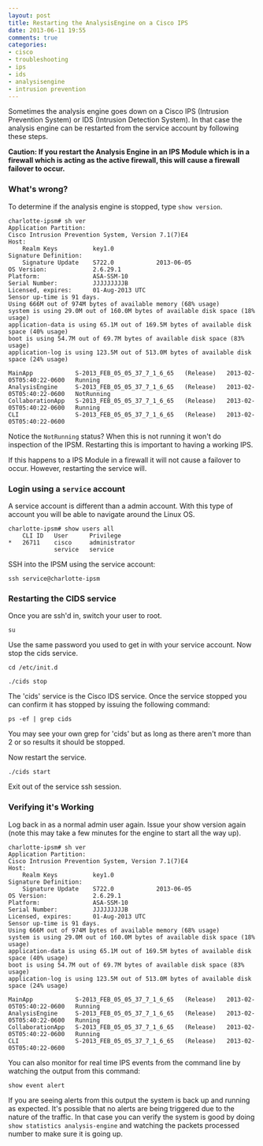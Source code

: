 ```yaml
---
layout: post
title: Restarting the AnalysisEngine on a Cisco IPS
date: 2013-06-11 19:55
comments: true
categories:
- cisco
- troubleshooting
- ips
- ids
- analysisengine
- intrusion prevention
---
```

Sometimes the analysis engine goes down on a Cisco IPS (Intrusion Prevention System) or IDS (Intrusion Detection System). In that case the analysis engine can be restarted from the service account by following these steps.

**Caution: If you restart the Analysis Engine in an IPS Module which is in a firewall which is acting as the active firewall, this will cause a firewall failover to occur.**

### What's wrong?
To determine if the analysis engine is stopped, type `show version`.

```
charlotte-ipsm# sh ver
Application Partition:
Cisco Intrusion Prevention System, Version 7.1(7)E4
Host:                                                 
    Realm Keys          key1.0                        
Signature Definition:                                 
    Signature Update    S722.0            2013-06-05  
OS Version:             2.6.29.1                      
Platform:               ASA-SSM-10                    
Serial Number:          JJJJJJJJJB                   
Licensed, expires:      01-Aug-2013 UTC               
Sensor up-time is 91 days.
Using 666M out of 974M bytes of available memory (68% usage)
system is using 29.0M out of 160.0M bytes of available disk space (18% usage)
application-data is using 65.1M out of 169.5M bytes of available disk space (40% usage)
boot is using 54.7M out of 69.7M bytes of available disk space (83% usage)
application-log is using 123.5M out of 513.0M bytes of available disk space (24% usage)

MainApp            S-2013_FEB_05_05_37_7_1_6_65   (Release)   2013-02-05T05:40:22-0600   Running  
AnalysisEngine     S-2013_FEB_05_05_37_7_1_6_65   (Release)   2013-02-05T05:40:22-0600   NotRunning  
CollaborationApp   S-2013_FEB_05_05_37_7_1_6_65   (Release)   2013-02-05T05:40:22-0600   Running  
CLI                S-2013_FEB_05_05_37_7_1_6_65   (Release)   2013-02-05T05:40:22-0600            
```
Notice the `NotRunning` status? When this is not running it won't do inspection of the IPSM. Restarting this is important to having a working IPS.

If this happens to a IPS Module in a firewall it will not cause a failover to occur. However, restarting the service will.


### Login using a `service` account
A service account is different than a admin account. With this type of account you will be able to navigate around the Linux OS.

```
charlotte-ipsm# show users all
    CLI ID   User      Privilege      
*   26711    cisco     administrator  
             service   service 
```

SSH into the IPSM using the service account:

`ssh service@charlotte-ipsm`

### Restarting the CIDS service
Once you are ssh'd in, switch your user to root.

`su`

Use the same password you used to get in with your service account. Now stop the cids service.

`cd /etc/init.d`

`./cids stop`

The 'cids' service is the Cisco IDS service. Once the service stopped you can confirm it has stopped by issuing the following command:

`ps -ef | grep cids`

You may see your own grep for 'cids' but as long as there aren't more than 2 or so results it should be stopped.
 
Now restart the service.

`./cids start`

Exit out of the service ssh session.

### Verifying it's Working
Log back in as a normal admin user again. Issue your show version again (note this may take a few minutes for the engine to start all the way up).

```
charlotte-ipsm# sh ver
Application Partition:
Cisco Intrusion Prevention System, Version 7.1(7)E4
Host:                                                 
    Realm Keys          key1.0                        
Signature Definition:                                 
    Signature Update    S722.0            2013-06-05  
OS Version:             2.6.29.1                      
Platform:               ASA-SSM-10                    
Serial Number:          JJJJJJJJJB                   
Licensed, expires:      01-Aug-2013 UTC               
Sensor up-time is 91 days.
Using 666M out of 974M bytes of available memory (68% usage)
system is using 29.0M out of 160.0M bytes of available disk space (18% usage)
application-data is using 65.1M out of 169.5M bytes of available disk space (40% usage)
boot is using 54.7M out of 69.7M bytes of available disk space (83% usage)
application-log is using 123.5M out of 513.0M bytes of available disk space (24% usage)

MainApp            S-2013_FEB_05_05_37_7_1_6_65   (Release)   2013-02-05T05:40:22-0600   Running  
AnalysisEngine     S-2013_FEB_05_05_37_7_1_6_65   (Release)   2013-02-05T05:40:22-0600   Running  
CollaborationApp   S-2013_FEB_05_05_37_7_1_6_65   (Release)   2013-02-05T05:40:22-0600   Running  
CLI                S-2013_FEB_05_05_37_7_1_6_65   (Release)   2013-02-05T05:40:22-0600            
```
You can also monitor for real time IPS events from the command line by watching the output from this command:

`show event alert`

If you are seeing alerts from this output the system is back up and running as expected. It's possible that no alerts are being triggered due to the nature of the traffic. In that case you can verify the system is good by doing `show statistics analysis-engine` and watching the packets processed number to make sure it is going up.
